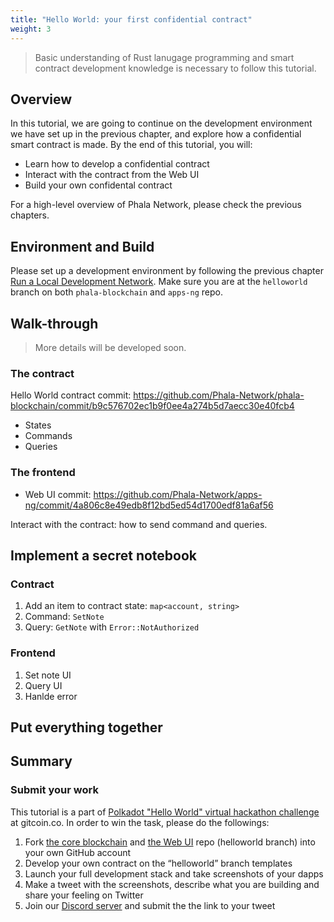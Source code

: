 ```yaml
---
title: "Hello World: your first confidential contract"
weight: 3
---
```


> Basic understanding of Rust lanugage programming and smart contract development knowledge is necessary to follow this tutorial.

## Overview

In this tutorial, we are going to continue on the development environment we have set up in the previous chapter, and explore how a confidential smart contract is made. By the end of this tutorial, you will:

- Learn how to develop a confidential contract
- Interact with the contract from the Web UI
- Build your own confidental contract

For a high-level overview of Phala Network, please check the previous chapters.

## Environment and Build

Please set up a development environment by following the previous chapter [Run a Local Development Network](Run-a-Local-Development-Network). Make sure you are at the `helloworld` branch on both `phala-blockchain` and `apps-ng` repo.

## Walk-through

> More details will be developed soon.

### The contract

Hello World contract commit: <https://github.com/Phala-Network/phala-blockchain/commit/b9c576702ec1b9f0ee4a274b5d7aecc30e40fcb4>

- States
- Commands
- Queries

### The frontend

- Web UI commit: <https://github.com/Phala-Network/apps-ng/commit/4a806c8e49edb8f12bd5ed54d1700edf81a6af56>

Interact with the contract: how to send command and queries.

## Implement a secret notebook

### Contract

1. Add an item to contract state: `map<account, string>`
2. Command: `SetNote`
3. Query: `GetNote` with `Error::NotAuthorized`

### Frontend

1. Set note UI
2. Query UI
3. Hanlde error

## Put everything together

## Summary

### Submit your work

This tutorial is a part of [Polkadot "Hello World" virtual hackathon challenge](https://gitcoin.co/hackathon/polkadot/onboard) at gitcoin.co. In order to win the task, please do the followings:

1. Fork [the core blockchain](https://github.com/Phala-Network/phala-blockchain/tree/helloworld) and [the Web UI](https://github.com/Phala-Network/apps-ng/tree/helloworld) repo (helloworld branch) into your own GitHub account
2. Develop your own contract on the “helloworld” branch templates
3. Launch your full development stack and take screenshots of your dapps
4. Make a tweet with the screenshots, describe what you are building and share your feeling on Twitter
5. Join our [Discord server](https://discord.gg/zQKNGv4) and submit the the link to your tweet
